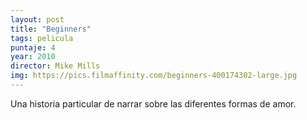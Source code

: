 ```yaml
---
layout: post
title: "Beginners"
tags: pelicula
puntaje: 4
year: 2010
director: Mike Mills
img: https://pics.filmaffinity.com/beginners-400174302-large.jpg
---
```


Una historia particular de narrar sobre las diferentes formas de amor. 
